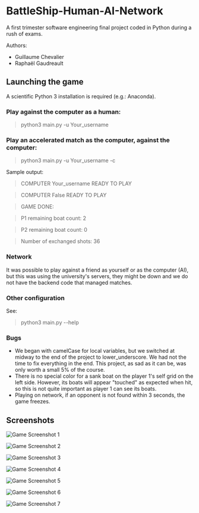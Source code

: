 # BattleShip-Human-AI-Network

A first trimester software engineering final project coded in Python during a rush of exams.

Authors:

 - Guillaume Chevalier
 - Raphaël Gaudreault


## Launching the game
A scientific Python 3 installation is required (e.g.: Anaconda).

### Play against the computer as a human:
> python3 main.py -u Your_username

### Play an accelerated match as the computer, against the computer:
> python3 main.py -u Your_username -c

Sample output:

> COMPUTER Your_username READY TO PLAY

> COMPUTER False READY TO PLAY

> GAME DONE:

> P1 remaining boat count: 2

> P2 remaining boat count: 0

> Number of exchanged shots: 36

### Network

It was possible to play against a friend as yourself or as the computer (AI), but this was using the university's servers, they might be down and we do not have the backend code that managed matches.

### Other configuration

See:
> python3 main.py --help


### Bugs

- We began with camelCase for local variables, but we switched at midway to the end of the project to lower_underscore. We had not the time to fix everything in the end. This project, as sad as it can be, was only worth a small 5% of the course. 
- There is no special color for a sank boat on the player 1's self grid on the left side. However, its boats will appear "touched" as expected when hit, so this is not quite important as player 1 can see its boats.
- Playing on network, if an opponent is not found within 3 seconds, the game freezes.


## Screenshots

![Game Screenshot 1](https://github.com/guillaume-chevalier/BattleShip-Human-AI-Network/blob/master/screenshot_1.png "Game Screenshot 1")

![Game Screenshot 2](https://github.com/guillaume-chevalier/BattleShip-Human-AI-Network/blob/master/screenshot_2.png "Game Screenshot 2")

![Game Screenshot 3](https://github.com/guillaume-chevalier/BattleShip-Human-AI-Network/blob/master/screenshot_3.png "Game Screenshot 3")

![Game Screenshot 4](https://github.com/guillaume-chevalier/BattleShip-Human-AI-Network/blob/master/screenshot_4.png "Game Screenshot 4")

![Game Screenshot 5](https://github.com/guillaume-chevalier/BattleShip-Human-AI-Network/blob/master/screenshot_5.png "Game Screenshot 5")

![Game Screenshot 6](https://github.com/guillaume-chevalier/BattleShip-Human-AI-Network/blob/master/screenshot_6.png "Game Screenshot 6")

![Game Screenshot 7](https://github.com/guillaume-chevalier/BattleShip-Human-AI-Network/blob/master/screenshot_7.png "Game Screenshot 7")

